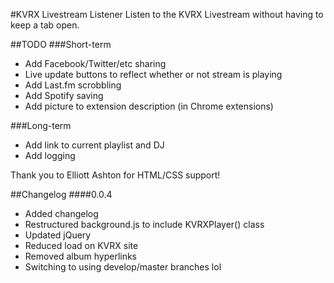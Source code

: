 #KVRX Livestream Listener
Listen to the KVRX Livestream without having to keep a tab open.

##TODO
###Short-term

* Add Facebook/Twitter/etc sharing
* Live update buttons to reflect whether or not stream is playing
* Add Last.fm scrobbling
* Add Spotify saving
* Add picture to extension description (in Chrome extensions)

###Long-term

* Add link to current playlist and DJ
* Add logging

Thank you to Elliott Ashton for HTML/CSS support!


##Changelog
####0.0.4
* Added changelog
* Restructured background.js to include KVRXPlayer() class
* Updated jQuery
* Reduced load on KVRX site
* Removed album hyperlinks
* Switching to using develop/master branches lol